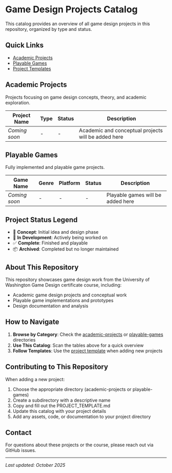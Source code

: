 # Game Design Projects Catalog

This catalog provides an overview of all game design projects in this repository, organized by type and status.

## Quick Links
- [Academic Projects](./academic-projects/)
- [Playable Games](./playable-games/)
- [Project Templates](./templates/)

## Academic Projects

Projects focusing on game design concepts, theory, and academic exploration.

| Project Name | Type | Status | Description |
|--------------|------|--------|-------------|
| *Coming soon* | - | - | Academic and conceptual projects will be added here |

## Playable Games

Fully implemented and playable game projects.

| Game Name | Genre | Platform | Status | Description |
|-----------|-------|----------|--------|-------------|
| *Coming soon* | - | - | - | Playable games will be added here |

## Project Status Legend
- 🎯 **Concept**: Initial idea and design phase
- 🔨 **In Development**: Actively being worked on
- ✅ **Complete**: Finished and playable
- 📦 **Archived**: Completed but no longer maintained

## About This Repository

This repository showcases game design work from the University of Washington Game Design certificate course, including:
- Academic game design projects and conceptual work
- Playable game implementations and prototypes
- Design documentation and analysis

## How to Navigate

1. **Browse by Category**: Check the [academic-projects](./academic-projects/) or [playable-games](./playable-games/) directories
2. **Use This Catalog**: Scan the tables above for a quick overview
3. **Follow Templates**: Use the [project template](./templates/PROJECT_TEMPLATE.md) when adding new projects

## Contributing to This Repository

When adding a new project:
1. Choose the appropriate directory (academic-projects or playable-games)
2. Create a subdirectory with a descriptive name
3. Copy and fill out the PROJECT_TEMPLATE.md
4. Update this catalog with your project details
5. Add any assets, code, or documentation to your project directory

## Contact

For questions about these projects or the course, please reach out via GitHub issues.

---

*Last updated: October 2025*
